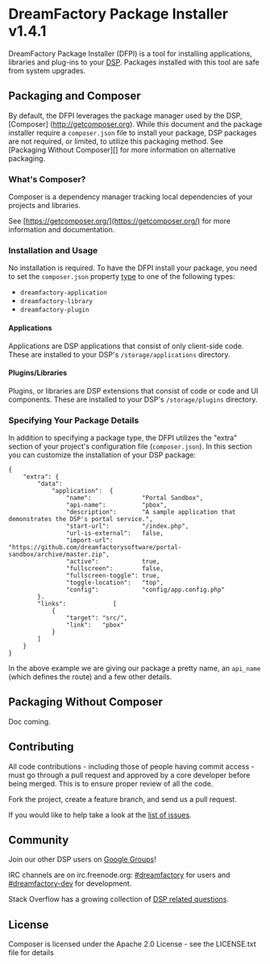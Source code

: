 # DreamFactory Package Installer v1.4.1

DreamFactory Package Installer (DFPI) is a tool for installing applications,
libraries and plug-ins to your [DSP](https://github.com/dreamfactorysoftware/dsp-core).
Packages installed with this tool are safe from system upgrades.

## Packaging and Composer

By default, the DFPI leverages the package manager used by the DSP, [Composer]
(http://getcomposer.org). While this document and the package installer
require a `composer.json` file to install your package, DSP packages are not
required, or limited, to utilize this packaging method. See [Packaging
Without Composer][] for more information on alternative packaging.

### What's Composer?

Composer is a dependency manager tracking local dependencies of your projects and libraries.

See [https://getcomposer.org/](https://getcomposer.org/) for more information and documentation.

### Installation and Usage

No installation is required. To have the DFPI install your package,
you need to set the `composer.json` property [type](http://getcomposer.org/doc/04-schema.md#type) to one of the
following types:

 * `dreamfactory-application`
 * `dreamfactory-library`
 * `dreamfactory-plugin`

#### Applications

Applications are DSP applications that consist of only client-side code. These are installed to your
DSP's `/storage/applications` directory.

#### Plugins/Libraries

Plugins, or libraries are DSP extensions that consist of code or code and UI components. These are installed to your
DSP's `/storage/plugins` directory.

### Specifying Your Package Details

In addition to specifying a package type, the DFPI utilizes the "extra"
section of your project's configuration file (`composer.json`). In this section
you can customize the installation of your DSP package:

    {
        "extra": {
        	"data":
        		"application":	{
					"name":              "Portal Sandbox",
					"api-name":          "pbox",
					"description":       "A sample application that demonstrates the DSP's portal service.",
					"start-url":         "/index.php",
					"url-is-external":   false,
					"import-url":        "https://github.com/dreamfactorysoftware/portal-sandbox/archive/master.zip",
					"active":            true,
					"fullscreen":        false,
					"fullscreen-toggle": true,
					"toggle-location":   "top",
					"config":            "config/app.config.php"
			}.
			"links":             [
				{
					"target": "src/",
					"link":   "pbox"
				}
			]
        }
    }

In the above example we are giving our package a pretty name,
an `api_name` (which defines the route) and a few other details.

## Packaging Without Composer

Doc coming.

## Contributing

All code contributions - including those of people having commit access -
must go through a pull request and approved by a core developer before being
merged. This is to ensure proper review of all the code.

Fork the project, create a feature branch, and send us a pull request.

If you would like to help take a look at the [list of issues](http://github.com/dreamfactorysoftware/dsp-core/issues).

## Community

Join our other DSP users on [Google Groups](https://groups.google.com/forum/#!forum/dsp-devs)!

IRC channels are on irc.freenode.org: [#dreamfactory](irc://irc.freenode.org/dreamfactory)
for users and [#dreamfactory-dev](irc://irc.freenode.org/dreamfactory-dev) for
development.

Stack Overflow has a growing collection of
[DSP related questions](http://stackoverflow.com/questions/tagged/dreamfactory-dsp).

## License

Composer is licensed under the Apache 2.0 License - see the LICENSE.txt file
for details
